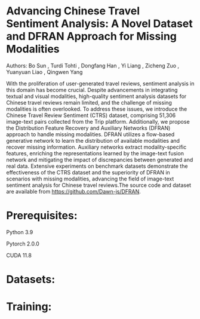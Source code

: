 # Advancing Chinese Travel Sentiment Analysis: A Novel Dataset and DFRAN Approach for Missing Modalities
Authors: Bo Sun , Turdi Tohti , Dongfang Han , Yi Liang , Zicheng Zuo , Yuanyuan Liao , Qingwen Yang

With the proliferation of user-generated travel reviews, sentiment analysis in this domain has become crucial. Despite advancements in integrating textual and visual modalities, high-quality sentiment analysis datasets for Chinese travel reviews remain limited, and the challenge of missing modalities is often overlooked. To address these issues, we introduce the Chinese Travel Review Sentiment (CTRS) dataset, comprising 51,306 image-text pairs collected from the Trip platform. Additionally, we propose the Distribution Feature Recovery and Auxiliary Networks (DFRAN) approach to handle missing modalities. DFRAN utilizes a flow-based generative network to learn the distribution of available modalities and recover missing information. Auxiliary networks extract modality-specific features, enriching the representations learned by the image-text fusion network and mitigating the impact of discrepancies between generated and real data. Extensive experiments on benchmark datasets demonstrate the effectiveness of the CTRS dataset and the superiority of DFRAN in scenarios with missing modalities, advancing the field of image-text sentiment analysis for Chinese travel reviews.The source code and dataset are available from https://github.com/Dawn-js/DFRAN.

# Prerequisites:
Python 3.9

Pytorch 2.0.0

CUDA 11.8
# Datasets:

# Training:
